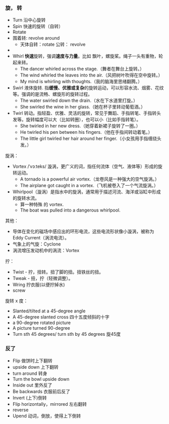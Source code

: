 
### 旋， 转

- Turn 沿中心旋转
- Spin 快速的旋转（自转）
- Rotate
- 围着转: revolve around
  - 天体自转：rotate 公转： revolve
- 
- Whirl **快速**旋转，强调**速度与力量**。比如 飘叶，螺旋桨。绳子一头有重物，轮起来转。
  - The dancer whirled across the stage.（舞者在舞台上旋转。）
  - The wind whirled the leaves into the air.（风把树叶吹得在空中旋转。）
  - My mind is whirling with thoughts.（我的脑海里思绪翻腾。）
- Swirl 液体旋转. 指**缓慢、优雅或复杂**的旋转运动，可以形容水流、烟雾、花纹等。强调的是流畅、螺旋形的旋转过程。
  - The water swirled down the drain.（水在下水道里打旋。）
  -  She swirled the wine in her glass.（她在杯子里转动葡萄酒。）
- Twirl 转动。指轻盈、优雅、灵活的旋转，常见于舞蹈、手指转笔、手指转头发等。旋转幅度可以大（比如转圈），也可以小（比如手指转笔）。
  - She twirled in her new dress.（她穿着新裙子旋转了一圈。）
  - He twirled his pen between his fingers.（他在手指间转动着笔。）
  - The little girl twirled her hair around her finger.（小女孩用手指缠绕头发。）

旋涡：
- Vortex /ˈvɔːteks/ 漩涡，更广义的词，指任何流体（空气、液体等）形成的旋转运动。
  - A tornado is a powerful air vortex.（龙卷风是一种强大的空气旋涡。）
  - The airplane got caught in a vortex.（飞机被卷入了一个气流旋涡。）
- Whirlpool（漩涡）是指水中的旋涡，通常用于描述河流、海洋或浴缸中形成的旋转水流。
  - 算一种特殊 的 vortex.
  - The boat was pulled into a dangerous whirlpool.

其他：
- 导体在变化的磁场中感应出的环形电流，这些电流形状像小漩涡，被称为 Eddy Current（涡流电流）。
- 气象上的气旋：Cyclone
- 涡流增压发动机中的涡流：Vortex

拧：
- Twist - 拧，扭转。扭了脚的扭。扭铁丝的扭。
- Tweak - 扭，拧（轻微调整）。
- Wring 拧衣服(以便拧掉水)
- screw

旋转 x 度：
- Slanted/tilted at a 45-degree angle 
- A 45-degree slanted cross 四十五度倾斜的十字
- a 90-degree rotated picture 
- A picture turned 90-degree 
- Turn sth 45 degrees/ turn sth by 45 degrees 旋45度

### 反了
- Flip 做饼时上下翻转 
- upside down 上下翻转
- turn around 转身
- Turn the bowl upside down
- Inside out 里外反了
- Be backwards 衣服前后反了
- Invert (上下)倒转
- Flip horizontally，mirrored 左右翻转
- reverse
- Upend 动词，倒放，使得上下倒转
